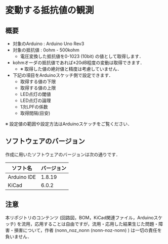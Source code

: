 # 変動する抵抗値の観測

## 概要

- 対象のArduino : Arduino Uno Rev3
- 対象の抵抗値 : 0ohm - 500kohm
    - 電圧変換した抵抗値を0-1023 (10bit) の値として取得します．
- kohmオーダの抵抗値であれば±20dB程度の変動は取得できます．
    - ※ 取得した値の絶対値と精度は考慮していません．
- 下記の項目をArduinoスケッチ側で設定できます．
    - 取得する値の下限
    - 取得する値の上限
    - LED点灯の閾値
    - LED点灯の論理
    - 1次LPFの係数
    - 取得間隔(目安)

※ 設定値の範囲や設定方法はArduinoスケッチをご覧ください．

## ソフトウェアのバージョン

作成に用いたソフトウェアのバージョンは次の通りです．

| ソフト名 | バージョン |
| ---- | ---- |
| Arduino IDE | 1.8.19 |
| KiCad | 6.0.2 |

## 注意

本リポジトリのコンテンツ (回路図，BOM，KiCad関連ファイル，Arduinoスケッチ) を流用，応用することは自由ですが，流用・応用した結果生じた問題・障害・損害について，作者 (nonn_noz_nonn (nonn-noz-nonn) ) は一切の責任を負いません．

